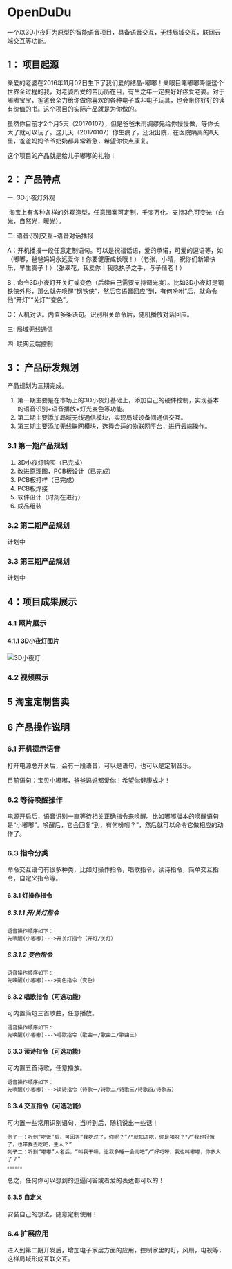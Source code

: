 # OpenDuDu
一个以3D小夜灯为原型的智能语音项目，具备语音交互，无线局域交互，联网云端交互等功能。


## 1： 项目起源

亲爱的老婆在2016年11月02日生下了我们爱的结晶-嘟嘟！亲眼目睹嘟嘟降临这个世界全过程的我，对老婆所受的苦历历在目，有生之年一定要好好疼爱老婆。对于嘟嘟宝宝，爸爸会全力给你做你喜欢的各种电子或非电子玩具，也会带你好好的读有价值的书。这个项目的实际产品就是为你做的。

虽然你目前才2个月5天（20170107），但是爸爸未雨绸缪先给你慢慢做，等你长大了就可以玩了。这几天（20170107）你生病了，还没出院，在医院隔离的8天里，爸爸妈妈爷爷奶奶都非常着急，希望你快点康复。

这个项目的产品就是给儿子嘟嘟的礼物！

## 2： 产品特点

一: 3D小夜灯外观

  淘宝上有各种各样的外观造型，任意图案可定制，千变万化。支持3色可变光（白光，自然光，暖光）。
  
二: 语音识别交互+语音对话播报

  A：开机播报一段任意定制语句。可以是祝福话语，爱的承诺，可爱的逗语等，如（嘟嘟，爸爸妈妈永远爱你！你要健康成长哦！）（老张，小晴，祝你们新婚快乐，早生贵子！）（张翠花，我爱你！我愿执子之手，与子偕老！）
  
  B：命令3D小夜灯开关灯或变色（后续自己需要支持调光度）。比如3D小夜灯是钢铁侠外形，那么就先唤醒“钢铁侠”，然后它语音回应“到，有何吩咐”后，就命令他“开灯”“关灯”“变色”。
  
  C：人机对话。内置多条语句。识别相关命令后，随机播放对话回应。
  
三: 局域无线通信

四: 联网云端控制


## 3： 产品研发规划
产品规划为三期完成。

1. 第一期主要是在市场上的3D小夜灯基础上，添加自己的硬件控制，实现基本的语音识别+语音播放+灯光变色等功能。
2. 第二期主要添加局域无线通信模块，实现局域设备间通信交互。
3. 第三期主要添加无线联网模块，选择合适的物联网平台，进行云端操作。


### 3.1 第一期产品规划
1. 3D小夜灯购买（已完成）
2. 改进原理图，PCB板设计（已完成）
3. PCB板打样（已完成）
4. PCB板焊接
5. 软件设计（时刻在进行）
6. 成品组装

### 3.2 第二期产品规划
计划中
### 3.3 第三期产品规划
计划中

## 4：项目成果展示

### 4.1 照片展示

#### 4.1.1 3D小夜灯图片

![3D小夜灯](http://i.imgur.com/VqewDqF.png)

### 4.2 视频展示

## 5 淘宝定制售卖

## 6 产品操作说明

### 6.1 开机提示语音

打开电源总开关后，会有一段语音，可以是语句，也可以是定制音乐。

目前语句：宝贝小嘟嘟，爸爸妈妈都爱你！希望你健康成才！

### 6.2 等待唤醒操作

电源开启后，语音识别一直等待相关正确指令来唤醒。比如嘟嘟版本的唤醒语句是“小嘟嘟”。唤醒后，它会回复“到，有何吩咐？”，然后就可以命令它做相应的动作了。

### 6.3 指令分类

命令交互语句有很多种类，比如灯操作指令，唱歌指令，读诗指令，简单交互指令，自定义指令等。

#### 6.3.1 灯操作指令
##### 6.3.1.1 开/关灯指令
	语音操作顺序如下：
	先唤醒(小嘟嘟)--->开关灯指令（开灯/关灯）
##### 6.3.1.2 变色指令
	语音操作顺序如下：
	先唤醒(小嘟嘟)--->变色指令（变色）

#### 6.3.2 唱歌指令（可选功能）

可内置简短三首歌曲，任意播放。

	语音操作顺序如下：
	先唤醒(小嘟嘟)--->唱歌指令（歌曲一/歌曲二/歌曲三）


#### 6.3.3 读诗指令（可选功能）

可内置五首诗歌，任意播放。

	语音操作顺序如下：
	先唤醒(小嘟嘟)--->读诗指令（诗歌一/诗歌二/诗歌三/诗歌四/诗歌五）


#### 6.3.4 交互指令（可选功能）

可内置一些常用识别语句，当听到后，随机说出一些话！

	例子一：听到“吃饭”后，可回答“我吃过了，你呢？”/"就知道吃，你是猪呀？"/“我也好饿了，也带我去吃吧，主人？”
	列子二：听到“嘟嘟”人名后，“叫我干嘛，让我多睡一会儿吧”/“好巧呀，我也叫嘟嘟，你多大了？”
	。。。。。。

总之，任何你可以想到的逗逼问答或者爱的表达都可以的！

#### 6.3.5 自定义

安装自己的想法，随意定制使用！

### 6.4 扩展应用

进入到第二期开发后，增加电子家居方面的应用，控制家里的灯，风扇，电视等，这样局域形成互联交互。